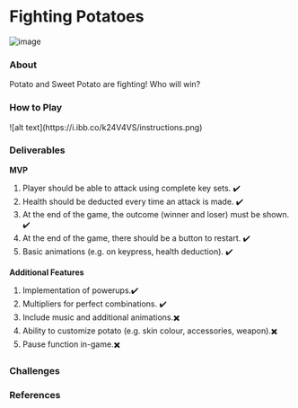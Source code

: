 # Fighting Potatoes

![image](https://github.com/R0TIPRATA/fightingpotatoes/assets/45678974/2df7355d-25d4-4c4e-b417-5f4ba753e344)

<h3>About</h3>
Potato and Sweet Potato are fighting! Who will win? 

<h3>How to Play</h3>
![alt text](https://i.ibb.co/k24V4VS/instructions.png)

<h3>Deliverables</h3>
<b>MVP</b>
<ol>
  <li>Player should be able to attack using complete key sets. ✔️ </li>
  <li>Health should be deducted every time an attack is made. ✔️</li>
  <li>At the end of the game, the outcome (winner and loser) must be shown. ✔️</li>
  <li>At the end of the game, there should be a button to restart. ✔️</li>
  <li>Basic animations (e.g. on keypress, health deduction). ✔️</li>
</ol>

<b>Additional Features</b>
<ol>
  <li>Implementation of powerups.✔️ </li>
  <li>Multipliers for perfect combinations. ✔️</li>
  <li>Include music and additional animations.✖️</li>
  <li>Ability to customize potato (e.g. skin colour, accessories, weapon).✖️</li>
  <li>Pause function in-game.✖️</li>
</ol>


<h3>Challenges</h3>

<h3>References</h3>
